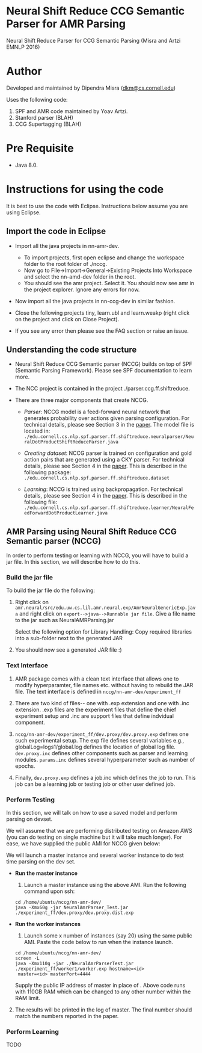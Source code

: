 # Neural Shift Reduce CCG Semantic Parser for AMR Parsing
Neural Shift Reduce Parser for CCG Semantic Parsing (Misra and Artzi EMNLP 2016)

# Author
Developed and maintained by Dipendra Misra (dkm@cs.cornell.edu)

Uses the following code:

1. SPF and AMR code maintained by Yoav Artzi.
2. Stanford parser (BLAH)
3. CCG Supertagging (BLAH)

# Pre Requisite

 - Java 8.0.

# Instructions for using the code

It is best to use the code with Eclipse. Instructions below assume you are using Eclipse.

## Import the code in Eclipse

- Import all the java projects in nn-amr-dev. 

  - To import projects, first open eclipse and change the workspace folder to the root folder of ./nccg. 
  - Now go to File->Import->General->Existing Projects Into Workspace and select the nn-amd-dev folder in the root.
  - You should see the amr project. Select it. You should now see amr in the project explorer. Ignore any errors for now.
- Now import all the java projects in nn-ccg-dev in similar fashion.
- Close the following projects tiny, learn.ubl and learn.weakp (right click on the project and click on Close Project).
- If you see any error then please see the FAQ section or raise an issue.

## Understanding the code structure

- Neural Shift Reduce CCG Semantic parser (NCCG) builds on top of SPF (Semantic Parsing Framework). Please see SPF documentation
  to learn more.
- The NCC project is contained in the project ./parser.ccg.ff.shiftreduce. 
- There are three major components that create NCCG.


  - *Parser*: NCCG model is a feed-forward neural network that generates probability over actions given parsing configuration.
     For technical details, please see Section 3 in the [paper](http://www.cs.cornell.edu/~dkm/papers/ma-emnlp.2016.pdf).
     The model file is located in:
         `./edu.cornell.cs.nlp.spf.parser.ff.shiftreduce.neuralparser/NeuralDotProductShiftReduceParser.java`
         
  - *Creating dataset*: NCCG parser is trained on configuration and gold action pairs that are generated using a CKY parser. 
     For technical details, please see Section 4 in the [paper](http://www.cs.cornell.edu/~dkm/papers/ma-emnlp.2016.pdf).
     This is described in the following package:
         `./edu.cornell.cs.nlp.spf.parser.ff.shiftreduce.dataset`
         
  - *Learning*: NCCG is trained using backpropagation. For technical details, please see Section 4 in the [paper](http://www.cs.cornell.edu/~dkm/papers/ma-emnlp.2016.pdf). This is described in the following file:
         `./edu.cornell.cs.nlp.spf.parser.ff.shiftreduce.learner/NeuralFeedForwardDotProductLearner.java`

## AMR Parsing using Neural Shift Reduce CCG Semantic parser (NCCG)

In order to perform testing or learning with NCCG, you will have to build a jar file.
In this section, we will describe how to do this.

### Build the jar file

To build the jar file do the following:

1. Right click on `amr.neural/src/edu.uw.cs.lil.amr.neural.exp/AmrNeuralGenericExp.java`
   and right click on `export-->java-->Runnable jar file`.
   Give a file name to the jar such as NeuralAMRParsing.jar

   Select the following option for Library Handling: Copy required libraries into a sub-folder next to the generated JAR

2. You should now see a generated JAR file :) 

### Text Interface

1. AMR package comes with a clean text interface that allows one to modify hyperparamter, file names etc.
   without having to rebuild the JAR file. The text interface is defined in `nccg/nn-amr-dev/experiment_ff`
  
2. There are two kind of files-- one with .exp extension and one with .inc extension.
   .exp files are the experiment files that define the chief experiment setup and .inc are support
   files that define indvidual component.
   
3. `nccg/nn-amr-dev/experiment_ff/dev.proxy/dev.proxy.exp` defines one such experimental setup. 
   The exp file defines several variables e.g., globalLog=logs1/global.log defines the location of global log file.
   `dev.proxy.inc` defines other components such as parser and learning modules. `params.inc` defines
   several hyperparameter such as number of epochs.
   
4. Finally, `dev.proxy.exp` defines a job.inc which defines the job to run. This job can be a learning job or testing job
   or other user defined job.

### Perform Testing
In this section, we will talk on how to use a saved model and perform parsing on devset.

We will assume that we are performing distributed testing on Amazon AWS (you can do testing on single machine
but it will take much longer). For ease, we have supplied the public AMI for NCCG given below: 
   
We will launch a master instance and several worker instance to do test time parsing on the dev set.

 - **Run the master instance**
 
   1. Launch a master instance using the above AMI. Run the following command upon ssh:
   
   ```
   cd /home/ubuntu/nccg/nn-amr-dev/
   java -Xmx60g -jar NeuralAmrParser_Test.jar ./experiment_ff/dev.proxy/dev.proxy.dist.exp
   ```

 - **Run the worker instances**
   
   1. Launch some x number of instances (say 20) using the same public AMI.
      Paste the code below to run when the instance launch.
      
   ```#!/bin/bash
   cd /home/ubuntu/nccg/nn-amr-dev/
   screen -L
   java -Xmx110g -jar ./NeuralAmrParserTest.jar ./experiment_ff/worker1/worker.exp hostname=<id>   
    master=<id> masterPort=4444
   ```
   
   Supply the public IP address of master in place of <id>. Above code runs with 110GB RAM which can be changed to 
   any other number within the RAM limit.
   
 2. The results will be printed in the log of master. The final number should match the numbers reported in the paper.
 
### Perform Learning

TODO
